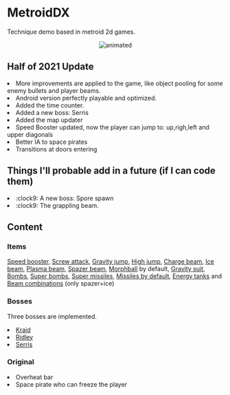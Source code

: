  
# MetroidDX
Technique demo based in metroid 2d games.

<p align="center"><img src="https://user-images.githubusercontent.com/51692672/120400439-e04aff00-c30b-11eb-90df-8f645c00e7aa.gif" alt="animated"></p>

## Half of 2021 Update
<li>More improvements are applied to the game, like object pooling for some enemy bullets and player beams.</li>
<li>Android version perfectly playable and optimized.</li>
<li>Added the time counter.</li>
<li>Added a new boss: Serris</li>
<li>Added the map updater</li>
<li>Speed Booster updated, now the player can jump to: up,righ,left and upper diagonals</li>
<li>Better IA to space pirates</li>
<li>Transitions at doors entering</li>


## Things I'll probable add in a future (if I can code them)
<li>:clock9: A new boss: Spore spawn </li>
<li>:clock9: The grappling beam.</li>

## Content

### Items

<a href="https://imgur.com/a/MJsfKmn" target="_blank">Speed booster</a>,
<a href="https://imgur.com/a/aAidgHc" target="_blank">Screw attack</a>,
<a href="https://imgur.com/a/8630FMY" target="_blank">Gravity jump</a>,
<a href="https://imgur.com/a/1d80b2R">High jump</a>,
<a href="https://imgur.com/a/hzTbmKh">Charge beam</a>,
<a href="https://imgur.com/a/7xCov0X">Ice beam</a>,
<a href="https://imgur.com/a/HFLidK1">Plasma beam</a>,
<a href="https://imgur.com/a/uA9KfUP" target="_blank">Spazer beam</a>,
<a href="https://imgur.com/a/kQGiLZN" target="_blank">Morphball</a> by default,
<a href="https://imgur.com/a/8630FMY" target="_blank">Gravity suit</a>,
<a href="https://imgur.com/a/Oim3mHW" target="_blank">Bombs</a>,
<a href="https://imgur.com/a/IgeAvx8" target="_blank">Super bombs</a>,
<a href="https://imgur.com/a/B54Kohq">Super missiles</a>,
<a href="https://imgur.com/a/v46CSVJ">Missiles by default</a>,
<a href="https://imgur.com/a/6VWaziU">Energy tanks</a> and
<a href="https://imgur.com/a/JvGM9tO" target="_blank">Beam combinations</a> (only spazer+ice)

### Bosses

Three bosses are implemented.

<li><a href="https://imgur.com/a/oXrtPnB">Kraid</a></li>
<li><a href="https://imgur.com/a/gon88Nl">Ridley</a></li>
<li><a href="https://imgur.com/a/89Ix0Et">Serris</a></li>

### Original
<li>Overheat bar</li>
<li>Space pirate who can freeze the player</li>

